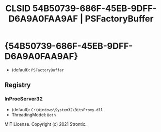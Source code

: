 ﻿---
title: "CLSID 54B50739-686F-45EB-9DFF-D6A9A0FAA9AF | PSFactoryBuffer"
excerpt: What is COM-Object CLSID 54B50739-686F-45EB-9DFF-D6A9A0FAA9AF?
---

# {54B50739-686F-45EB-9DFF-D6A9A0FAA9AF}

* (default): `PSFactoryBuffer`

## Registry


### InProcServer32

* (default): `C:\Windows\System32\BitsProxy.dll`
* ThreadingModel: `Both`

MIT License. Copyright (c) 2021 Strontic.


